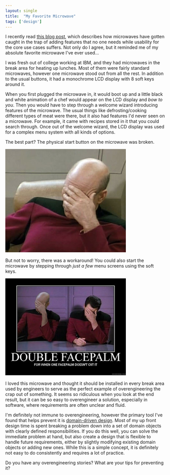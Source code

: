 ```yaml
---
layout: single
title:  "My Favorite Microwave"
tags: ['design']
---
```


I recently read [this blog post](https://delighted.com/blog/the-microwave-curse), which describes how microwaves have gotten caught in the trap of adding features that no one needs while usability for the core use cases suffers. Not only do I agree, but it reminded me of my absolute favorite microwave I've ever used...

I was fresh out of college working at IBM, and they had microwaves in the break area for heating up lunches. Most of them were fairly standard microwaves, however one microwave stood out from all the rest. In addition to the usual buttons, it had a monochrome LCD display with 8 soft keys around it.

When you first plugged the microwave in, it would boot up and a little black and white animation of a chef would appear on the LCD display and *bow to you*. Then you would have to step through a welcome wizard introducing features of the microwave. The usual things like defrosting/cooking different types of meat were there, but it also had features I'd never seen on a microwave. For example, it came with recipes stored in it that you could search through. Once out of the welcome wizard, the LCD display was used for a complex menu system with all kinds of options.

The best part? The physical start button on the microwave was broken.

![facepalm](/images/face-palm-picard.jpg)

But not to worry, there was a workaround! You could also start the microwave by stepping through *just a few* menu screens using the soft keys.

![double facepalm](/images/double-face-palm.jpg)

I loved this microwave and thought it should be installed in every break area used by engineers to serve as the perfect example of overengineering the crap out of something. It seems so ridiculous when you look at the end result, but it can be so easy to overengineer a solution, especially in software, where requirements are often unclear and fluid.

I'm definitely not immune to overengineering, however the primary tool I've found that helps prevent it is [domain-driven design](https://en.wikipedia.org/wiki/Domain-driven_design). Most of my up front design time is spent breaking a problem down into a set of domain objects with clearly defined responsibilities. If you do this well, you can solve the immediate problem at hand, but also create a design that is flexible to handle future requirements, either by slightly modifying existing domain objects or adding new ones. While this is a simple concept, it is definitely not easy to do consistently and requires a lot of practice.

Do you have any overengineering stories? What are your tips for preventing it?
